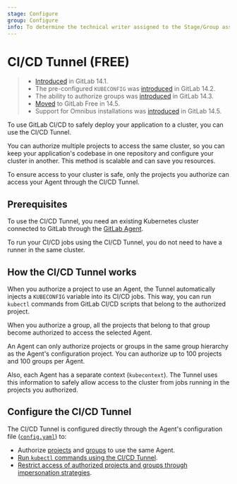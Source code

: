 ```yaml
---
stage: Configure
group: Configure
info: To determine the technical writer assigned to the Stage/Group associated with this page, see https://about.gitlab.com/handbook/engineering/ux/technical-writing/#assignments
---
```


# CI/CD Tunnel **(FREE)**

> - [Introduced](https://gitlab.com/gitlab-org/gitlab/-/issues/327409) in GitLab 14.1.
> - The pre-configured `KUBECONFIG` was [introduced](https://gitlab.com/gitlab-org/gitlab/-/issues/324275) in GitLab 14.2.
> - The ability to authorize groups was [introduced](https://gitlab.com/groups/gitlab-org/-/epics/5784) in GitLab 14.3.
> - [Moved](https://gitlab.com/groups/gitlab-org/-/epics/6290) to GitLab Free in 14.5.
> - Support for Omnibus installations was [introduced](https://gitlab.com/gitlab-org/omnibus-gitlab/-/merge_requests/5686) in GitLab 14.5.

To use GitLab CI/CD to safely deploy your application to a cluster, you can use the CI/CD Tunnel.

You can authorize multiple projects to access the same cluster, so you
can keep your application's codebase in one repository and configure
your cluster in another. This method is scalable and can save you resources.

To ensure access to your cluster is safe, only the projects you
authorize can access your Agent through the CI/CD Tunnel.

## Prerequisites

To use the CI/CD Tunnel, you need an existing Kubernetes cluster connected to GitLab through the
[GitLab Agent](install/index.md#install-the-agent-onto-the-cluster).

To run your CI/CD jobs using the CI/CD Tunnel, you do not need to have a runner in the same cluster.

## How the CI/CD Tunnel works

When you authorize a project to use an Agent, the Tunnel automatically
injects a `KUBECONFIG` variable into its CI/CD jobs. This way, you can
run `kubectl` commands from GitLab CI/CD scripts that belong to the
authorized project.

When you authorize a group, all the projects that belong to that group
become authorized to access the selected Agent.

An Agent can only authorize projects or groups in the same group
hierarchy as the Agent's configuration project. You can authorize
up to 100 projects and 100 groups per Agent.

Also, each Agent has a separate context (`kubecontext`).
The Tunnel uses this information to safely allow access to the cluster from
jobs running in the projects you authorized.

## Configure the CI/CD Tunnel

The CI/CD Tunnel is configured directly through the
Agent's configuration file ([`config.yaml`](repository.md)) to:

- Authorize [projects](repository.md#authorize-projects-to-use-an-agent) and [groups](repository.md#authorize-groups-to-use-an-agent) to use the same Agent.
- [Run `kubectl` commands using the CI/CD Tunnel](repository.md#run-kubectl-commands-using-the-cicd-tunnel).
- [Restrict access of authorized projects and groups through impersonation strategies](repository.md#use-impersonation-to-restrict-project-and-group-access).
